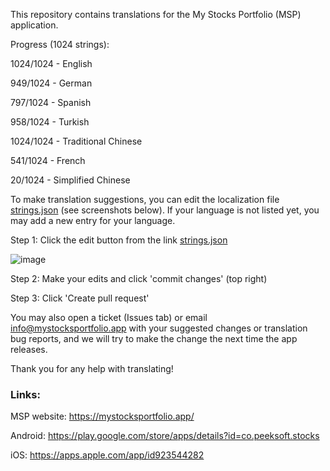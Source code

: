 This repository contains translations for the My Stocks Portfolio (MSP) application.

Progress (1024 strings):

1024/1024 - English

949/1024 - German

797/1024 - Spanish

958/1024 - Turkish

1024/1024 - Traditional Chinese

541/1024 - French

20/1024 - Simplified Chinese

To make translation suggestions, you can edit the localization file [strings.json](https://github.com/mystocksportfolio/translations/blob/main/strings.json) (see screenshots below). If your language is not listed yet, you may add a new entry for your language.

Step 1: Click the edit button from the link [strings.json](https://github.com/mystocksportfolio/translations/blob/main/strings.json)

![image](https://github.com/mystocksportfolio/translations/assets/1884422/d9ffa189-0829-443c-b6ed-9b4b1b10d973)

Step 2: Make your edits and click 'commit changes' (top right)

Step 3: Click 'Create pull request'

You may also open a ticket (Issues tab) or email info@mystocksportfolio.app with your suggested changes or translation bug reports, and we will try to make the change the next time the app releases.

Thank you for any help with translating!

### Links:

MSP website: https://mystocksportfolio.app/

Android: https://play.google.com/store/apps/details?id=co.peeksoft.stocks

iOS: https://apps.apple.com/app/id923544282
